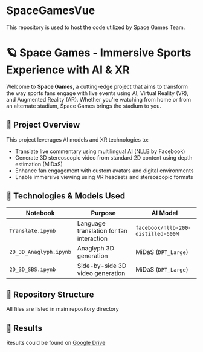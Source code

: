 # SpaceGamesVue
This repository is used to host the code utilized by Space Games Team.

# 🪐 Space Games - Immersive Sports Experience with AI & XR

Welcome to **Space Games**, a cutting-edge project that aims to transform the way sports fans engage with live events using AI, Virtual Reality (VR), and Augmented Reality (AR). Whether you're watching from home or from an alternate stadium, Space Games brings the stadium to you.

## 🚀 Project Overview

This project leverages AI models and XR technologies to:

- Translate live commentary using multilingual AI (NLLB by Facebook)
- Generate 3D stereoscopic video from standard 2D content using depth estimation (MiDaS)
- Enhance fan engagement with custom avatars and digital environments
- Enable immersive viewing using VR headsets and stereoscopic formats

## 🧠 Technologies & Models Used

| Notebook | Purpose | AI Model |
|----------|---------|----------|
| `Translate.ipynb` | Language translation for fan interaction | `facebook/nllb-200-distilled-600M` |
| `2D_3D_Anaglyph.ipynb` | Anaglyph 3D generation | MiDaS (`DPT_Large`) |
| `2D_3D_SBS.ipynb` | Side-by-side 3D video generation | MiDaS (`DPT_Large`) |

## 📂 Repository Structure
All files are listed in main repository directory

## 📂 Results
Results could be found on [Google Drive](https://drive.google.com/drive/folders/1aGZ7a2MazsKfW0-zQW3hAanyTJeyQE_g?usp=sharing)
